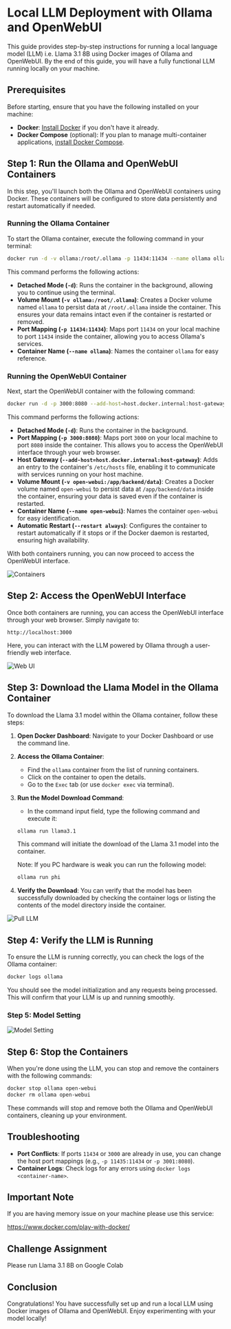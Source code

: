 # Local LLM Deployment with Ollama and OpenWebUI

This guide provides step-by-step instructions for running a local language model (LLM) i.e. Llama 3.1 8B using Docker images of Ollama and OpenWebUI. By the end of this guide, you will have a fully functional LLM running locally on your machine.

## Prerequisites

Before starting, ensure that you have the following installed on your machine:

- **Docker**: [Install Docker](https://docs.docker.com/get-docker/) if you don't have it already.
- **Docker Compose** (optional): If you plan to manage multi-container applications, [install Docker Compose](https://docs.docker.com/compose/install/).

## Step 1: Run the Ollama and OpenWebUI Containers

In this step, you'll launch both the Ollama and OpenWebUI containers using Docker. These containers will be configured to store data persistently and restart automatically if needed.

### Running the Ollama Container

To start the Ollama container, execute the following command in your terminal:

```bash
docker run -d -v ollama:/root/.ollama -p 11434:11434 --name ollama ollama/ollama
```

This command performs the following actions:

- **Detached Mode (`-d`)**: Runs the container in the background, allowing you to continue using the terminal.
- **Volume Mount (`-v ollama:/root/.ollama`)**: Creates a Docker volume named `ollama` to persist data at `/root/.ollama` inside the container. This ensures your data remains intact even if the container is restarted or removed.
- **Port Mapping (`-p 11434:11434`)**: Maps port `11434` on your local machine to port `11434` inside the container, allowing you to access Ollama's services.
- **Container Name (`--name ollama`)**: Names the container `ollama` for easy reference.

### Running the OpenWebUI Container

Next, start the OpenWebUI container with the following command:

```bash
docker run -d -p 3000:8080 --add-host=host.docker.internal:host-gateway -v open-webui:/app/backend/data --name open-webui --restart always ghcr.io/open-webui/open-webui:main
```

This command performs the following actions:

- **Detached Mode (`-d`)**: Runs the container in the background.
- **Port Mapping (`-p 3000:8080`)**: Maps port `3000` on your local machine to port `8080` inside the container. This allows you to access the OpenWebUI interface through your web browser.
- **Host Gateway (`--add-host=host.docker.internal:host-gateway`)**: Adds an entry to the container's `/etc/hosts` file, enabling it to communicate with services running on your host machine.
- **Volume Mount (`-v open-webui:/app/backend/data`)**: Creates a Docker volume named `open-webui` to persist data at `/app/backend/data` inside the container, ensuring your data is saved even if the container is restarted.
- **Container Name (`--name open-webui`)**: Names the container `open-webui` for easy identification.
- **Automatic Restart (`--restart always`)**: Configures the container to restart automatically if it stops or if the Docker daemon is restarted, ensuring high availability.

With both containers running, you can now proceed to access the OpenWebUI interface.

![Containers](containers.png "Containers")

## Step 2: Access the OpenWebUI Interface

Once both containers are running, you can access the OpenWebUI interface through your web browser. Simply navigate to:

```
http://localhost:3000
```

Here, you can interact with the LLM powered by Ollama through a user-friendly web interface.

![Web UI](web_ui.png "Web UI")

## Step 3: Download the Llama Model in the Ollama Container

To download the Llama 3.1 model within the Ollama container, follow these steps:

1. **Open Docker Dashboard**: Navigate to your Docker Dashboard or use the command line.
2. **Access the Ollama Container**:
   - Find the `ollama` container from the list of running containers.
   - Click on the container to open the details.
   - Go to the `Exec` tab (or use `docker exec` via terminal).
3. **Run the Model Download Command**:
   - In the command input field, type the following command and execute it:
   
   ```bash
   ollama run llama3.1
   ```

   This command will initiate the download of the Llama 3.1 model into the container.

   Note: If you PC hardware is weak you can run the following model:

   ```bash
   ollama run phi
   ```

4. **Verify the Download**: You can verify that the model has been successfully downloaded by checking the container logs or listing the contents of the model directory inside the container.

![Pull LLM](pull_llm.png "Pull LLM")

## Step 4: Verify the LLM is Running

To ensure the LLM is running correctly, you can check the logs of the Ollama container:

```bash
docker logs ollama
```

You should see the model initialization and any requests being processed. This will confirm that your LLM is up and running smoothly.

### Step 5: Model Setting

![Model Setting](model_seting.png "Model Setting")

## Step 6: Stop the Containers

When you're done using the LLM, you can stop and remove the containers with the following commands:

```bash
docker stop ollama open-webui
docker rm ollama open-webui
```

These commands will stop and remove both the Ollama and OpenWebUI containers, cleaning up your environment.

## Troubleshooting

- **Port Conflicts**: If ports `11434` or `3000` are already in use, you can change the host port mappings (e.g., `-p 11435:11434` or `-p 3001:8080`).
- **Container Logs**: Check logs for any errors using `docker logs <container-name>`.

## Important Note

If you are having memory issue on your machine please use this service:

https://www.docker.com/play-with-docker/

## Challenge Assignment

Please run Llama 3.1 8B on Google Colab


## Conclusion

Congratulations! You have successfully set up and run a local LLM using Docker images of Ollama and OpenWebUI. Enjoy experimenting with your model locally!





